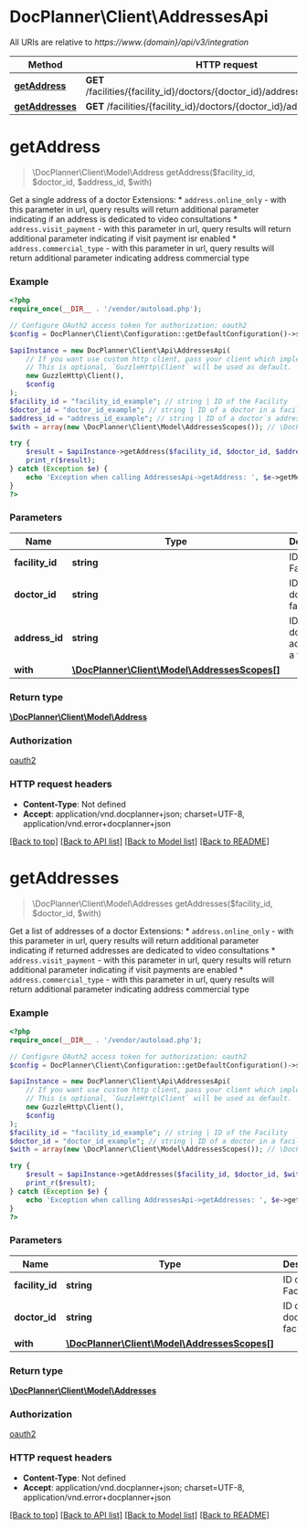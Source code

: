# DocPlanner\Client\AddressesApi

All URIs are relative to *https://www.{domain}/api/v3/integration*

Method | HTTP request | Description
------------- | ------------- | -------------
[**getAddress**](AddressesApi.md#getaddress) | **GET** /facilities/{facility_id}/doctors/{doctor_id}/addresses/{address_id} | 
[**getAddresses**](AddressesApi.md#getaddresses) | **GET** /facilities/{facility_id}/doctors/{doctor_id}/addresses | 

# **getAddress**
> \DocPlanner\Client\Model\Address getAddress($facility_id, $doctor_id, $address_id, $with)



Get a single address of a doctor  Extensions: * `address.online_only` - with this parameter in url, query results will return additional parameter indicating if an address is dedicated to video consultations * `address.visit_payment` - with this parameter in url, query results will return additional parameter indicating if visit payment isr enabled   * `address.commercial_type` - with this parameter in url, query results will return additional parameter indicating address commercial type

### Example
```php
<?php
require_once(__DIR__ . '/vendor/autoload.php');

// Configure OAuth2 access token for authorization: oauth2
$config = DocPlanner\Client\Configuration::getDefaultConfiguration()->setAccessToken('YOUR_ACCESS_TOKEN');

$apiInstance = new DocPlanner\Client\Api\AddressesApi(
    // If you want use custom http client, pass your client which implements `GuzzleHttp\ClientInterface`.
    // This is optional, `GuzzleHttp\Client` will be used as default.
    new GuzzleHttp\Client(),
    $config
);
$facility_id = "facility_id_example"; // string | ID of the Facility
$doctor_id = "doctor_id_example"; // string | ID of a doctor in a facility
$address_id = "address_id_example"; // string | ID of a doctor`s address in a facility
$with = array(new \DocPlanner\Client\Model\AddressesScopes()); // \DocPlanner\Client\Model\AddressesScopes[] | 

try {
    $result = $apiInstance->getAddress($facility_id, $doctor_id, $address_id, $with);
    print_r($result);
} catch (Exception $e) {
    echo 'Exception when calling AddressesApi->getAddress: ', $e->getMessage(), PHP_EOL;
}
?>
```

### Parameters

Name | Type | Description  | Notes
------------- | ------------- | ------------- | -------------
 **facility_id** | **string**| ID of the Facility |
 **doctor_id** | **string**| ID of a doctor in a facility |
 **address_id** | **string**| ID of a doctor&#x60;s address in a facility |
 **with** | [**\DocPlanner\Client\Model\AddressesScopes[]**](../Model/\DocPlanner\Client\Model\AddressesScopes.md)|  | [optional]

### Return type

[**\DocPlanner\Client\Model\Address**](../Model/Address.md)

### Authorization

[oauth2](../../README.md#oauth2)

### HTTP request headers

 - **Content-Type**: Not defined
 - **Accept**: application/vnd.docplanner+json; charset=UTF-8, application/vnd.error+docplanner+json

[[Back to top]](#) [[Back to API list]](../../README.md#documentation-for-api-endpoints) [[Back to Model list]](../../README.md#documentation-for-models) [[Back to README]](../../README.md)

# **getAddresses**
> \DocPlanner\Client\Model\Addresses getAddresses($facility_id, $doctor_id, $with)



Get a list of addresses of a doctor  Extensions: * `address.online_only` - with this parameter in url, query results will return additional parameter indicating if returned addresses are dedicated to video consultations * `address.visit_payment` - with this parameter in url, query results will return additional parameter indicating if visit payments are enabled * `address.commercial_type` - with this parameter in url, query results will return additional parameter indicating address commercial type

### Example
```php
<?php
require_once(__DIR__ . '/vendor/autoload.php');

// Configure OAuth2 access token for authorization: oauth2
$config = DocPlanner\Client\Configuration::getDefaultConfiguration()->setAccessToken('YOUR_ACCESS_TOKEN');

$apiInstance = new DocPlanner\Client\Api\AddressesApi(
    // If you want use custom http client, pass your client which implements `GuzzleHttp\ClientInterface`.
    // This is optional, `GuzzleHttp\Client` will be used as default.
    new GuzzleHttp\Client(),
    $config
);
$facility_id = "facility_id_example"; // string | ID of the Facility
$doctor_id = "doctor_id_example"; // string | ID of a doctor in a facility
$with = array(new \DocPlanner\Client\Model\AddressesScopes()); // \DocPlanner\Client\Model\AddressesScopes[] | 

try {
    $result = $apiInstance->getAddresses($facility_id, $doctor_id, $with);
    print_r($result);
} catch (Exception $e) {
    echo 'Exception when calling AddressesApi->getAddresses: ', $e->getMessage(), PHP_EOL;
}
?>
```

### Parameters

Name | Type | Description  | Notes
------------- | ------------- | ------------- | -------------
 **facility_id** | **string**| ID of the Facility |
 **doctor_id** | **string**| ID of a doctor in a facility |
 **with** | [**\DocPlanner\Client\Model\AddressesScopes[]**](../Model/\DocPlanner\Client\Model\AddressesScopes.md)|  | [optional]

### Return type

[**\DocPlanner\Client\Model\Addresses**](../Model/Addresses.md)

### Authorization

[oauth2](../../README.md#oauth2)

### HTTP request headers

 - **Content-Type**: Not defined
 - **Accept**: application/vnd.docplanner+json; charset=UTF-8, application/vnd.error+docplanner+json

[[Back to top]](#) [[Back to API list]](../../README.md#documentation-for-api-endpoints) [[Back to Model list]](../../README.md#documentation-for-models) [[Back to README]](../../README.md)

